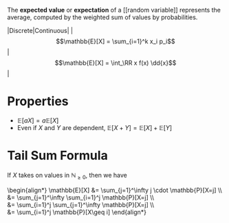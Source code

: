 The **expected value** or **expectation** of a [[random variable]] represents the average, computed by the weighted sum of values by probabilities.

|Discrete|Continuous|
|$$\mathbb{E}[X] = \sum_{i=1}^k x_i p_i$$|$$\mathbb{E}[X] = \int_\RR x f(x) \dd{x}$$|

# Properties

* $\mathbb{E}[a X] = a \mathbb{E}[X]$
* Even if $X$ and $Y$ are dependent, $\mathbb{E}[X + Y] = \mathbb{E}[X] + \mathbb{E}[Y]$


# Tail Sum Formula

If $X$ takes on values in $\mathbb{N}_{\geq 0}$, then we have

\begin{align\*}
\mathbb{E}[X] &= \sum_{j=1}^\infty j \cdot \mathbb{P}[X=j] \\\\\
&= \sum_{j=1}^\infty \sum_{i=1}^j \mathbb{P}[X=j] \\\\\
&= \sum_{i=1}^j \sum_{j=1}^\infty \mathbb{P}[X=j] \\\\\
&= \sum_{i=1}^j \mathbb{P}[X\geq i]
\end{align\*}